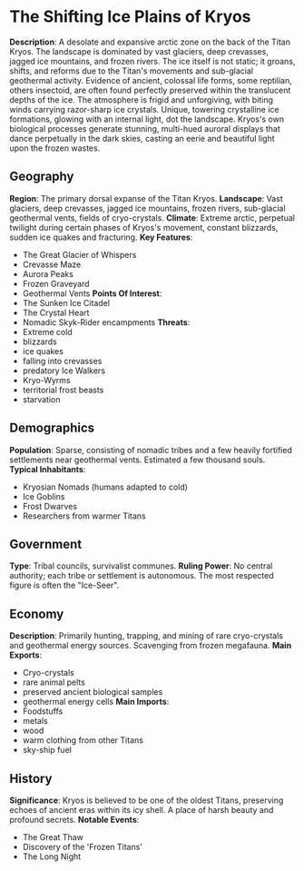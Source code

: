 
# The Shifting Ice Plains of Kryos
**Description**: A desolate and expansive arctic zone on the back of the Titan Kryos. The landscape is dominated by vast glaciers, deep crevasses, jagged ice mountains, and frozen rivers. The ice itself is not static; it groans, shifts, and reforms due to the Titan's movements and sub-glacial geothermal activity. Evidence of ancient, colossal life forms, some reptilian, others insectoid, are often found perfectly preserved within the translucent depths of the ice. The atmosphere is frigid and unforgiving, with biting winds carrying razor-sharp ice crystals. Unique, towering crystalline ice formations, glowing with an internal light, dot the landscape. Kryos's own biological processes generate stunning, multi-hued auroral displays that dance perpetually in the dark skies, casting an eerie and beautiful light upon the frozen wastes.

## Geography
**Region**: The primary dorsal expanse of the Titan Kryos.
**Landscape**: Vast glaciers, deep crevasses, jagged ice mountains, frozen rivers, sub-glacial geothermal vents, fields of cryo-crystals.
**Climate**: Extreme arctic, perpetual twilight during certain phases of Kryos's movement, constant blizzards, sudden ice quakes and fracturing.
**Key Features**:
- The Great Glacier of Whispers
- Crevasse Maze
- Aurora Peaks
- Frozen Graveyard
- Geothermal Vents
**Points Of Interest**:
- The Sunken Ice Citadel
- The Crystal Heart
- Nomadic Skyk-Rider encampments
**Threats**:
- Extreme cold
- blizzards
- ice quakes
- falling into crevasses
- predatory Ice Walkers
- Kryo-Wyrms
- territorial frost beasts
- starvation

## Demographics
**Population**: Sparse, consisting of nomadic tribes and a few heavily fortified settlements near geothermal vents. Estimated a few thousand souls.
**Typical Inhabitants**:
- Kryosian Nomads (humans adapted to cold)
- Ice Goblins
- Frost Dwarves
- Researchers from warmer Titans

## Government
**Type**: Tribal councils, survivalist communes.
**Ruling Power**: No central authority; each tribe or settlement is autonomous. The most respected figure is often the "Ice-Seer".

## Economy
**Description**: Primarily hunting, trapping, and mining of rare cryo-crystals and geothermal energy sources. Scavenging from frozen megafauna.
**Main Exports**:
- Cryo-crystals
- rare animal pelts
- preserved ancient biological samples
- geothermal energy cells
**Main Imports**:
- Foodstuffs
- metals
- wood
- warm clothing from other Titans
- sky-ship fuel

## History
**Significance**: Kryos is believed to be one of the oldest Titans, preserving echoes of ancient eras within its icy shell. A place of harsh beauty and profound secrets.
**Notable Events**:
- The Great Thaw
- Discovery of the 'Frozen Titans'
- The Long Night
